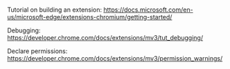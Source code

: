 #

Tutorial on building an extension:
https://docs.microsoft.com/en-us/microsoft-edge/extensions-chromium/getting-started/

Debugging:
https://developer.chrome.com/docs/extensions/mv3/tut_debugging/

Declare permissions:
https://developer.chrome.com/docs/extensions/mv3/permission_warnings/
